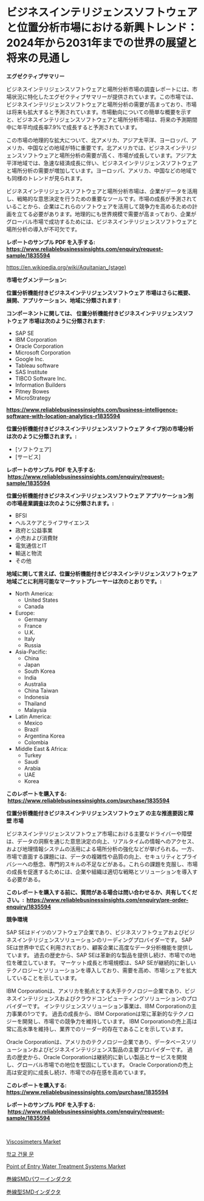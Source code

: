 <p><h1>ビジネスインテリジェンスソフトウェアと位置分析市場における新興トレンド：2024年から2031年までの世界の展望と将来の見通し</h1></p><p><strong>エグゼクティブサマリー</strong></p>
<p><p>ビジネスインテリジェンスソフトウェアと場所分析市場の調査レポートには、市場状況に特化したエグゼクティブサマリーが提供されています。この市場では、ビジネスインテリジェンスソフトウェアと場所分析の需要が高まっており、市場は将来も拡大すると予測されています。市場動向についての簡単な概要を示すと、ビジネスインテリジェンスソフトウェアと場所分析市場は、将来の予測期間中に年平均成長率7.9%で成長すると予測されています。</p><p>この市場の地理的な拡大について、北アメリカ、アジア太平洋、ヨーロッパ、アメリカ、中国などの地域が特に重要です。北アメリカでは、ビジネスインテリジェンスソフトウェアと場所分析の需要が高く、市場が成長しています。アジア太平洋地域では、急速な経済成長に伴い、ビジネスインテリジェンスソフトウェアと場所分析の需要が増加しています。ヨーロッパ、アメリカ、中国などの地域でも同様のトレンドが見られます。</p><p>ビジネスインテリジェンスソフトウェアと場所分析市場は、企業がデータを活用し、戦略的な意思決定を行うための重要なツールです。市場の成長が予測されていることから、企業はこれらのソフトウェアを活用して競争力を高めるための計画を立てる必要があります。地理的にも世界規模で需要が高まっており、企業がグローバル市場で成功するためには、ビジネスインテリジェンスソフトウェアと場所分析の導入が不可欠です。</p></p>
<p><strong>レポートのサンプル PDF を入手する: <a href="https://www.reliablebusinessinsights.com/enquiry/request-sample/1835594">https://www.reliablebusinessinsights.com/enquiry/request-sample/1835594</a></strong></p>
<p><a href="https://en.wikipedia.org/wiki/Aquitanian_(stage)">https://en.wikipedia.org/wiki/Aquitanian_(stage)</a></p>
<p><strong>市場セグメンテーション:</strong></p>
<p><strong> 位置分析機能付きビジネスインテリジェンスソフトウェア 市場はさらに概要、展開、アプリケーション、地域に分類されます :</strong></p>
<p><strong>コンポーネントに関しては、 位置分析機能付きビジネスインテリジェンスソフトウェア 市場は次のように分類されます: &nbsp;</strong></p>
<p><ul><li>SAP SE</li><li>IBM Corporation</li><li>Oracle Corporation</li><li>Microsoft Corporation</li><li>Google Inc.</li><li>Tableau software</li><li>SAS Institute</li><li>TIBCO Software Inc.</li><li>Information Builders</li><li>Pitney Bowes</li><li>MicroStrategy</li></ul></p>
<p><strong><a href="https://www.reliablebusinessinsights.com/business-intelligence-software-with-location-analytics-r1835594">https://www.reliablebusinessinsights.com/business-intelligence-software-with-location-analytics-r1835594</a></strong></p>
<p><strong> 位置分析機能付きビジネスインテリジェンスソフトウェア タイプ別の市場分析は次のように分類されます。:</strong></p>
<p><ul><li>[ソフトウェア]</li><li>[サービス]</li></ul></p>
<p><strong>レポートのサンプル PDF を入手する: &nbsp;<a href="https://www.reliablebusinessinsights.com/enquiry/request-sample/1835594">https://www.reliablebusinessinsights.com/enquiry/request-sample/1835594</a></strong></p>
<p><strong> 位置分析機能付きビジネスインテリジェンスソフトウェア アプリケーション別の市場産業調査は次のように分類されます。:</strong></p>
<p><ul><li>BFSI</li><li>ヘルスケアとライフサイエンス</li><li>政府と公益事業</li><li>小売および消費財</li><li>電気通信とIT</li><li>輸送と物流</li><li>その他</li></ul></p>
<p><strong>地域に関して言えば、位置分析機能付きビジネスインテリジェンスソフトウェア 地域ごとに利用可能なマーケットプレーヤーは次のとおりです。:</strong></p>
<p><ul>
    <li>
        North America:
        <ul>
            <li>United States</li>
            <li>Canada</li>
        </ul>
    </li>
    <li>
        Europe:
        <ul>
            <li>Germany</li>
            <li>France</li>
            <li>U.K.</li>
            <li>Italy</li>
            <li>Russia</li>
        </ul>
    </li>
    <li>
        Asia-Pacific:
        <ul>
            <li>China</li>
            <li>Japan</li>
            <li>South Korea</li>
            <li>India</li>
            <li>Australia</li>
            <li>China Taiwan</li>
            <li>Indonesia</li>
            <li>Thailand</li>
            <li>Malaysia</li>
        </ul>
    </li>
    <li>
        Latin America:
        <ul>
            <li>Mexico</li>
            <li>Brazil</li>
            <li>Argentina Korea</li>
            <li>Colombia</li>
        </ul>
    </li>
    <li>
        Middle East & Africa:
        <ul>
            <li>Turkey</li>
            <li>Saudi</li>
            <li>Arabia</li>
            <li>UAE</li>
            <li>Korea</li>
        </ul>
    </li>
    </ul></p>
<p><strong>このレポートを購入する: &nbsp;<a href="https://www.reliablebusinessinsights.com/purchase/1835594">https://www.reliablebusinessinsights.com/purchase/1835594</a></strong></p>
<p><strong>位置分析機能付きビジネスインテリジェンスソフトウェア の主な推進要因と障壁 市場</strong></p>
<p><p>ビジネスインテリジェンスソフトウェア市場における主要なドライバーや障壁は、データの洞察を通じた意思決定の向上、リアルタイムの情報へのアクセス、および地理情報システムの活用による場所分析の強化などが挙げられる。一方、市場で直面する課題には、データの複雑性や品質の向上、セキュリティとプライバシーへの懸念、専門的スキルの不足などがある。これらの課題を克服し、市場の成長を促進するためには、企業や組織は適切な戦略とソリューションを導入する必要がある。</p></p>
<p><strong>このレポートを購入する前に、質問がある場合は問い合わせるか、共有してください。:&nbsp; <a href="https://www.reliablebusinessinsights.com/enquiry/pre-order-enquiry/1835594">https://www.reliablebusinessinsights.com/enquiry/pre-order-enquiry/1835594</a></strong></p>
<p><strong>競争環境</strong></p>
<p><p>SAP SEはドイツのソフトウェア企業であり、ビジネスソフトウェアおよびビジネスインテリジェンスソリューションのリーディングプロバイダーです。 SAP SEは世界中で広く利用されており、顧客企業に高度なデータ分析機能を提供しています。 過去の歴史から、SAP SEは革新的な製品を提供し続け、市場での地位を確立しています。 マーケット成長と市場規模は、SAP SEが継続的に新しいテクノロジーとソリューションを導入しており、需要を高め、市場シェアを拡大していることを示しています。</p><p>IBM Corporationは、アメリカを拠点とする大手テクノロジー企業であり、ビジネスインテリジェンスおよびクラウドコンピューティングソリューションのプロバイダーです。 インテリジェンスソリューション事業は、IBM Corporationの主力事業の1つです。 過去の成長から、IBM Corporationは常に革新的なテクノロジーを開発し、市場での競争力を維持しています。 IBM Corporationの売上高は常に高水準を維持し、業界でのリーダー的存在であることを示しています。</p><p>Oracle Corporationは、アメリカのテクノロジー企業であり、データベースソリューションおよびビジネスインテリジェンス製品の主要プロバイダーです。 過去の歴史から、Oracle Corporationは継続的に新しい製品とサービスを開発し、グローバル市場での地位を堅固にしています。 Oracle Corporationの売上高は安定的に成長し続け、市場での存在感を高めています。</p></p>
<p><strong>このレポートを購入する: &nbsp; <a href="https://www.reliablebusinessinsights.com/purchase/1835594">https://www.reliablebusinessinsights.com/purchase/1835594</a></strong></p>
<p><strong>レポートのサンプル PDF を入手する: &nbsp;<a href="https://www.reliablebusinessinsights.com/enquiry/request-sample/1835594">https://www.reliablebusinessinsights.com/enquiry/request-sample/1835594</a></strong><strong></strong></p>
<p>&nbsp;</p>
<p><p><a href="https://github.com/ayamgoreng5458/Market-Research-Report-List-1/blob/main/viscosimeters-market.md">Viscosimeters Market</a></p><p><a href="https://github.com/ROBERTS65DAVID/Market-Research-Report-List-1/blob/main/7035943172692.md">학교 건물 문</a></p><p><a href="https://github.com/nicholepatriciadoylenwnrjr0/Market-Research-Report-List-3/blob/main/point-of-entry-water-treatment-systems-market.md">Point of Entry Water Treatment Systems Market</a></p><p><a href="https://github.com/RandallRunte2023/Market-Research-Report-List-1/blob/main/1193428160569.md">巻線SMDパワーインダクタ</a></p><p><a href="https://github.com/TerrellConn/Market-Research-Report-List-2/blob/main/2066576160568.md">巻線型SMDインダクタ</a></p></p>